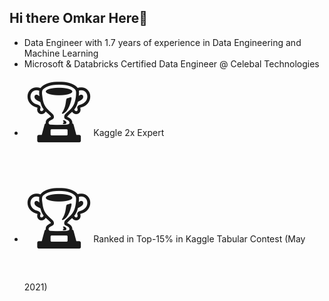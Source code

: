 ## Hi there Omkar Here👋

<!--
**OmkarPro/OmkarPro** is a ✨ _special_ ✨ repository because its `README.md` (this file) appears on your GitHub profile.

Here are some ideas to get you started:

- 🌱 I’m currently learning Machine Learning Techniques
- 

-->
<ul>
<li> Data Engineer with 1.7 years of experience in Data Engineering and Machine Learning </li>
<li> Microsoft & Databricks Certified Data Engineer @ Celebal Technologies </li>
<li> <span style='font-size:100px;'>&#127942;</span>Kaggle 2x Expert</li>
<li> <span style='font-size:100px;'>&#127942;</span>Ranked in Top-15% in Kaggle Tabular Contest (May 2021) </li>
</ul>
